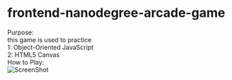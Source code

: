 frontend-nanodegree-arcade-game
===============================
Purpose: <br />
this game is used to practice <br/>
1: Object-Oriented JavaScript <br/>
2: HTML5 Canvas <br/>
How to Play:<br/>
![ScreenShot](https://raw.github.com/hermanwu/frontend-nanodegree-arcade-game/master/images/Rock.png)

